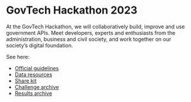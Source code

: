 # GovTech Hackathon 2023

At the GovTech Hackathon, we will collaboratively build, improve and use government APIs. Meet developers, experts and enthusiasts from the administration, business and civil society, and work together on our society’s digital foundation.

See here:

- [Official guidelines](GUIDELINES.md)
- [Data resources](RESOURCES.md)
- [Share kit](https://github.com/OpendataCH/govtech-hackathon/tree/main/share-kit/images%20social%20media)
- [Challenge archive](challenges/)
- [Results archive](results/)
